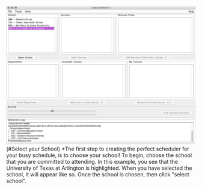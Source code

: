 ![Selecting School](assets/2.png)
(#Select your School)
*The first step to creating the perfect scheduler for your busy schedule, is to choose your school! To begin, choose the school that you are committed to attending. In this example, you see that the University of Texas at Arlington is highlighted. When you have selected the school, it will appear like so. Once the school is chosen, then click "select school".
